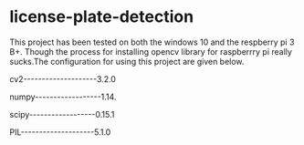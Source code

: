 # license-plate-detection

This project has been tested on both the windows 10 and the respberry pi 3 B+. Though the process for installing opencv library for raspberrry pi really sucks.The configuration for using this project are given below.


cv2--------------------3.2.0


numpy------------------1.14.

scipy------------------0.15.1

PIL--------------------5.1.0
